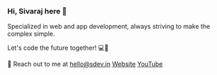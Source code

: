 ### Hi, Sivaraj here 👋

Specialized in web and app development, always striving to make the complex simple.

Let's code the future together! 💻🌟

📧 Reach out to me at [hello@sdev.in](mailto:hello@sdev.in) [Website](https://sdev.in) [YouTube](https://www.youtube.com/@sdev_in)
